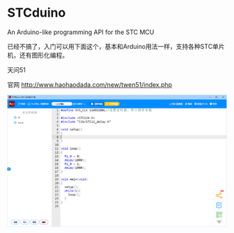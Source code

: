 # STCduino
An Arduino-like programming API for the STC MCU

已经不搞了，入门可以用下面这个，基本和Arduino用法一样，支持各种STC单片机，还有图形化编程。

天问51

官网 http://www.haohaodada.com/new/twen51/index.php

![image](https://github.com/bootdisk/STCduino/blob/master/1.png)
